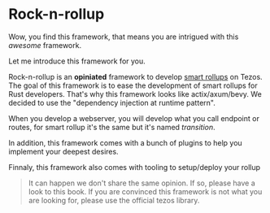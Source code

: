 # Rock-n-rollup

Wow, you find this framework, that means you are intrigued with this _awesome_ framework.

Let me introduce this framework for you.

Rock-n-rollup is an **opiniated** framework to develop [smart rollups](https://tezos.gitlab.io/nairobi/smart_rollups.html) on Tezos.
The goal of this framework is to ease the development of smart rollups for Rust developers. That's why this framework looks like actix/axum/bevy. We decided to use the "dependency injection at runtime pattern".

When you develop a webserver, you will develop what you call endpoint or routes, for smart rollup it's the same but it's named _transition_.

In addition, this framework comes with a bunch of plugins to help you implement your deepest desires.

Finnaly, this framework also comes with tooling to setup/deploy your rollup

> It can happen we don't share the same opinion. If so, please have a look to this book.
> If you are convinced this framework is not what you are looking for, please use the official tezos library.
